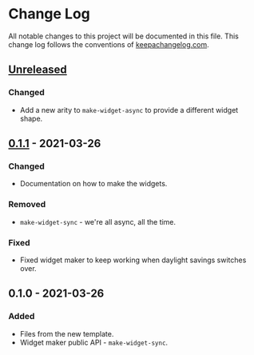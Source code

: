 # Change Log
All notable changes to this project will be documented in this file. This change log follows the conventions of [keepachangelog.com](http://keepachangelog.com/).

## [Unreleased]
### Changed
- Add a new arity to `make-widget-async` to provide a different widget shape.

## [0.1.1] - 2021-03-26
### Changed
- Documentation on how to make the widgets.

### Removed
- `make-widget-sync` - we're all async, all the time.

### Fixed
- Fixed widget maker to keep working when daylight savings switches over.

## 0.1.0 - 2021-03-26
### Added
- Files from the new template.
- Widget maker public API - `make-widget-sync`.

[Unreleased]: https://github.com/your-name/adventofcode/compare/0.1.1...HEAD
[0.1.1]: https://github.com/your-name/adventofcode/compare/0.1.0...0.1.1
